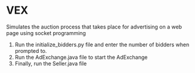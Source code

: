 # VEX
Simulates the auction process that takes place for advertising on a web page using socket programming

1. Run the initialize_bidders.py file and enter the number of bidders when prompted to.<br>
2. Run the AdExchange.java file to start the AdExchange
3. Finally, run the Seller.java file
